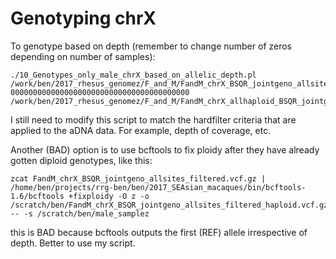 # Genotyping chrX

To genotype based on depth (remember to change number of zeros depending on number of samples):
```
./10_Genotypes_only_male_chrX_based_on_allelic_depth.pl /work/ben/2017_rhesus_genomez/F_and_M/FandM_chrX_BSQR_jointgeno_allsites_filtered.vcf.gz 0000000000000000000000000000000000000000 /work/ben/2017_rhesus_genomez/F_and_M/FandM_chrX_allhaploid_BSQR_jointgeno_allsites_filtered.vcf.gz.tab
```

I still need to modify this script to match the hardfilter criteria that are applied to the aDNA data.  For example, depth of coverage, etc.

Another (BAD) option is to use bcftools to fix ploidy after they have already gotten diploid genotypes, like this:
```
zcat FandM_chrX_BSQR_jointgeno_allsites_filtered.vcf.gz | /home/ben/projects/rrg-ben/ben/2017_SEAsian_macaques/bin/bcftools-1.6/bcftools +fixploidy -O z -o /scratch/ben/FandM_chrX_BSQR_jointgeno_allsites_filtered_haploid.vcf.gz -- -s /scratch/ben/male_samplez 
```
this is BAD because bcftools outputs the first (REF) allele irrespective of depth.  Better to use my script.
